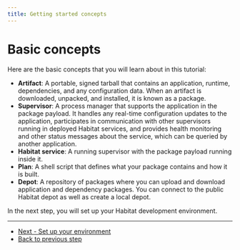 ```yaml
---
title: Getting started concepts
---
```


# Basic concepts

Here are the basic concepts that you will learn about in this tutorial:

-   **Artifact**: A portable, signed tarball that contains an application, runtime, dependencies, and any configuration data. When an artifact is downloaded, unpacked, and installed, it is known as a package.
-   **Supervisor**: A process manager that supports the application in the package payload. It handles any real-time configuration updates to the application, participates in communication with other supervisors running in deployed Habitat services, and provides health monitoring and other status messages about the service, which can be queried by another application.
-   **Habitat service**: A running supervisor with the package payload running inside it.
-   **Plan**: A shell script that defines what your package contains and how it is built.
-   **Depot**: A repository of packages where you can upload and download application and dependency packages. You can connect to the public Habitat depot as well as create a local depot.

In the next step, you will set up your Habitat development environment.

<hr>
<ul class="main-content--button-nav">
  <li><a href="/tutorials/getting-started-setup-environment" class="button cta">Next - Set up your environment</a></li>
  <li><a href="/tutorials/getting-started-overview/">Back to previous step</a></li>
</ul>
